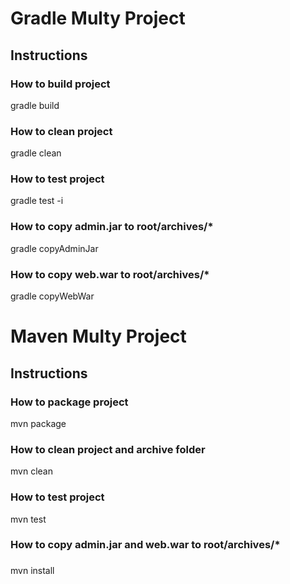 Gradle Multy Project
====================
## Instructions
### How to build project
gradle build
### How to clean project
gradle clean
### How to test project
gradle test -i
### How to copy admin.jar to root/archives/*
gradle copyAdminJar
### How to copy web.war to root/archives/*
gradle copyWebWar

Maven Multy Project
====================
## Instructions
### How to package project
mvn package
### How to clean project and archive folder
mvn clean
### How to test project
mvn test
### How to copy admin.jar and web.war to root/archives/*
### 
mvn install 
